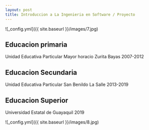 ```yaml
---
layout: post
title: Introduccion a La Ingenieria en Software / Proyecto
---
```


![_config.yml]({{ site.baseurl }}/images/7.jpg)
## Educacion primaria
Unidad Educativa Particular Mayor horacio Zurita Bayas 2007-2012
## Educacion Secundaria
Unidad Educativa Particular San Benildo La Salle  2013-2019
## Educacion Superior
Universidad Estatal de Guayaquil 2019


![_config.yml]({{ site.baseurl }}/images/8.jpg)



